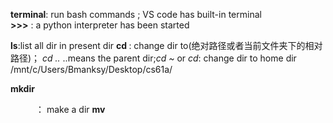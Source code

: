 **terminal**:  run bash commands ; VS code has built-in terminal  
**>>>** : a python interpreter has been started 


**ls**:list all dir in present dir 
**cd <path>**: change dir to(绝对路径或者当前文件夹下的相对路径)； 
*cd ..* ..means the parent dir;*cd ~* or *cd*: change dir to home dir 
/mnt/c/Users/Bmanksy/Desktop/cs61a/

**mkdir <dir name>**： make a dir 
**mv <source path> <destination path>**
